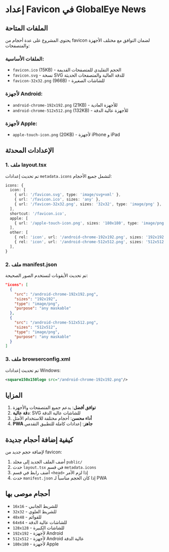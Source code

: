 # إعداد Favicon في GlobalEye News

## الملفات المتاحة

يحتوي المشروع على عدة أحجام من favicon لضمان التوافق مع مختلف الأجهزة والمتصفحات:

### الملفات الأساسية:
- `favicon.ico` (15KB) - الحجم التقليدي للمتصفحات القديمة
- `favicon.svg` - نسخة SVG للدقة العالية والمتصفحات الحديثة
- `favicon-32x32.png` (966B) - للشاشات الصغيرة

### لأجهزة Android:
- `android-chrome-192x192.png` (21KB) - للأجهزة العادية
- `android-chrome-512x512.png` (132KB) - للأجهزة عالية الدقة

### لأجهزة Apple:
- `apple-touch-icon.png` (20KB) - لأجهزة iPhone و iPad

## الإعدادات المحدثة

### 1. ملف layout.tsx
تم تحديث إعدادات `metadata.icons` لتشمل جميع الأحجام:

```typescript
icons: {
  icon: [
    { url: '/favicon.svg', type: 'image/svg+xml' },
    { url: '/favicon.ico', sizes: 'any' },
    { url: '/favicon-32x32.png', sizes: '32x32', type: 'image/png' },
  ],
  shortcut: '/favicon.ico',
  apple: [
    { url: '/apple-touch-icon.png', sizes: '180x180', type: 'image/png' },
  ],
  other: [
    { rel: 'icon', url: '/android-chrome-192x192.png', sizes: '192x192', type: 'image/png' },
    { rel: 'icon', url: '/android-chrome-512x512.png', sizes: '512x512', type: 'image/png' },
  ],
}
```

### 2. ملف manifest.json
تم تحديث الأيقونات لتستخدم الصور الصحيحة:

```json
"icons": [
  {
    "src": "/android-chrome-192x192.png",
    "sizes": "192x192",
    "type": "image/png",
    "purpose": "any maskable"
  },
  {
    "src": "/android-chrome-512x512.png",
    "sizes": "512x512",
    "type": "image/png",
    "purpose": "any maskable"
  }
]
```

### 3. ملف browserconfig.xml
تم تحديث إعدادات Windows:

```xml
<square150x150logo src="/android-chrome-192x192.png"/>
```

## المزايا

1. **توافق أفضل**: يدعم جميع المتصفحات والأجهزة
2. **دقة عالية**: SVG للشاشات عالية الدقة
3. **أداء محسن**: أحجام مختلفة للاستخدام الأمثل
4. **PWA جاهز**: إعدادات كاملة للتطبيق التقدمي

## كيفية إضافة أحجام جديدة

لإضافة حجم جديد من favicon:

1. أضف الملف الجديد إلى مجلد `public/`
2. حدث `layout.tsx` في قسم `metadata.icons`
3. أضف رابط في قسم `<head>` إذا لزم الأمر
4. حدث `manifest.json` إذا كان الحجم مناسباً لـ PWA

## أحجام موصى بها

- `16x16` - للشريط الجانبي
- `32x32` - للشريط العلوي
- `48x48` - للقوائم
- `64x64` - للشاشات عالية الدقة
- `128x128` - للشاشات الكبيرة
- `192x192` - لأجهزة Android
- `512x512` - لأجهزة Android عالية الدقة
- `180x180` - لأجهزة Apple 